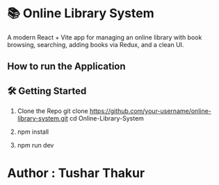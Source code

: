 # 📚 Online Library System

A modern React + Vite app for managing an online library with book browsing, searching, adding books via Redux, and a clean UI.

## How to run the Application

## 🛠️ Getting Started
1. Clone the Repo git clone https://github.com/your-username/online-library-system.git
   cd Online-Library-System

2. npm install

3. npm run dev 

# Author : Tushar Thakur